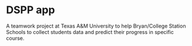 # DSPP app

A teamwork project at Texas A&M University to help Bryan/College Station Schools to collect students data and predict their progress in specific course.
